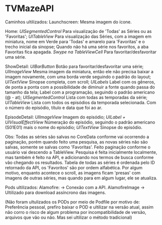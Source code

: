 # TVMazeAPI

Caminhos ultilizados:
  Launchscreen:
    Mesma imagem do ícone.
  
  Home:
    *UISegmentedControl*
      Para visualização de 'Todas' as Séries ou as 'Favoritas';
    *UITableView*
      Para visualização das Séries, com a imagem em miniatura, nome em Verde para 'Todas' e amarelo para 'Favoritas' e o trecho inicial da sinopse;
      Quando não há uma série nos favoritos, a aba Favoritas fica apagada.
    *Swype na TableViewCell*
      Para favoritar/desfavoritar uma série.
      
  ShowDetail:
    *UIBarButton*
      Botão para favoritar/desfavoritar uma série;
    *UIImageView*
      Mesma imagem da miniatura, então ele não precisa baixar a imagem novamente, com uma borda verde seguindo o padrão do layout;
    *UITextView*
      Sinopse completa, com scroll;
    *UILabels*
      Label com os gêneros, de ponta a ponta com a possibilidade de diminuir a fonte quando passa do tamanho da tela;
      Label com a programação, seguindo o padrão americano (@ - at);
    *UISegmentedControl*
      Lista com todas as temporadas da série;
    *UITableView*
      Lista com todos os episódios da temporada selecionada. Com o número do episódio, título e data que foi ao ar.
  
  EpisodeDetail:
    *UIImageView*
      Imagem do episódio;
    *UILabel + UIVisualEffectView*
      Númeração do episódio, seguindo o padrão americano (S01E01) mais o nome do episódio;
    *UITextView*
      Sinopse do episódio.
      
  Obs:
    Todas as séries são salvas no CoreData conforme vai ocorrendo a paginação, porém quando feito uma pesquisa, as novas séries não são salvas, somente se salvas como 'Favoritas'.
    Feito paginação conforme o usuário vai descendo a TableView.
    Pesquisa é feita inicialmente localmente, mas também é feito na API, e adicionando nos termos de busca conforme vão chegando os resultados.
    Tabela de todas as séries é ordenada pelo ID retornado da API, os 'Favoritos' são por ordem alfabética.
    Por algum motivo, enquanto acontece o scroll, as imagens ficam 'presas' com imagens de outras séries, mas quando para em algum lugar, ele se atualiza.


Pods ultilizados:
Alamofire:
  -> Conexão com a API.
AlamofireImage
  -> Ultilizado para download assíncrono das imagens.

(Não foram ultulizados os PODs por meio de Podfile por motivo de: Preferência pessoal, prefiro baixar o POD e ultilizar na versão atual, assim não corro o risco de algum problema por incompatibilidade de versão, arquivos que vão ou não. Mas sei ultilizar o método tradicional)